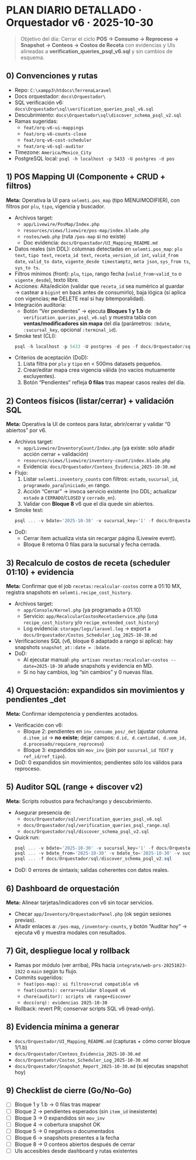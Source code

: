 # PLAN DIARIO DETALLADO · Orquestador v6 · 2025-10-30

> Objetivo del día: Cerrar el ciclo **POS → Consumo → Reproceso → Snapshot → Conteos → Costos de Receta** con evidencias y UIs alineadas a **verification_queries_psql_v6.sql** y sin cambios de esquema.

## 0) Convenciones y rutas
- Repo: `C:\xampp3\htdocs\TerrenaLaravel`
- Docs orquestador: `docs\Orquestador\`
- SQL verificación v6: `docs\Orquestador\sql\verification_queries_psql_v6.sql`
- Descubrimiento: `docs\Orquestador\sql\discover_schema_psql_v2.sql`
- Ramas sugeridas: 
  - `feat/orq-v6-ui-mappings`
  - `feat/orq-v6-counts-close`
  - `feat/orq-v6-cost-scheduler`
  - `feat/orq-v6-sql-auditor`
- Timezone: `America/Mexico_City`
- PostgreSQL local: `psql -h localhost -p 5433 -U postgres -d pos`

## 1) POS Mapping UI (Componente + CRUD + filtros)
**Meta:** Operativa la UI para `selemti.pos_map` (tipo MENU/MODIFIER), con filtros por `plu`, `tipo`, vigencia y buscador.
- Archivos target:
  - `app/Livewire/PosMap/Index.php`
  - `resources/views/livewire/pos-map/index.blade.php`
  - `routes/web.php` (ruta `/pos-map` si no existe)
  - Doc evidencia: `docs/Orquestador/UI_Mapping_README.md`
- Datos reales (sin DDL): columnas detectadas en `selemti.pos_map`: `plu text`, `tipo text`, `receta_id text`, `receta_version_id int`, `valid_from date`, `valid_to date`, `vigente_desde timestamptz`, `meta json`, `sys_from ts`, `sys_to ts`.
- Filtros mínimos (front): `plu`, `tipo`, rango fecha (`valid_from`-`valid_to` o `vigente_desde`), texto libre.
- Acciones: Alta/edición (validar que `receta_id` sea numérico al guardar → castear a `bigint` en back antes de consumirlo), baja lógica (si aplica con vigencias; **no** DELETE real si hay bitemporalidad).
- Integración auditoría:
  - Botón “Ver pendientes” → ejecuta **Bloques 1 y 1.b** de `verification_queries_psql_v6.sql` y muestra tabla con **ventas/modificadores sin mapa** del día (parámetros: `:bdate`, `:sucursal_key`, opcional `:terminal_id`).
- Smoke test (CLI):
  ```ps1
  psql -h localhost -p 5433 -U postgres -d pos -f docs/Orquestador/sql/verification_queries_psql_v6.sql
  ```
- Criterios de aceptación (DoD):
  1. Lista filtra por `plu` y `tipo` en < 500ms datasets pequeños.
  2. Crear/editar mapa crea vigencia válida (no vacíos mutuamente excluyentes).
  3. Botón “Pendientes” refleja **0 filas** tras mapear casos reales del día.

## 2) Conteos físicos (listar/cerrar) + validación SQL
**Meta:** Operativa la UI de conteos para listar, abrir/cerrar y validar “0 abiertos” por v6.
- Archivos target:
  - `app/Livewire/InventoryCount/Index.php` (ya existe: sólo añadir acción cerrar + validación)
  - `resources/views/livewire/inventory-count/index.blade.php`
  - Evidencia: `docs/Orquestador/Conteos_Evidencia_2025-10-30.md`
- Flujo:
  1. Listar `selemti.inventory_counts` con filtros: `estado`, `sucursal_id`, `programado_para`/`iniciado_en` rango.
  2. Acción “Cerrar” → invoca servicio existente (no DDL; actualizar `estado` a `CERRADO`/`CLOSED` y `cerrado_en`).
  3. Validar con **Bloque 8** v6 que el día quede sin abiertos.
- Smoke test:
  ```ps1
  psql ... -v bdate='2025-10-30' -v sucursal_key='1' -f docs/Orquestador/sql/verification_queries_psql_v6.sql
  ```
- DoD:
  - Cerrar ítem actualiza vista sin recargar página (Livewire event).
  - Bloque 8 retorna 0 filas para la sucursal y fecha cerrada.

## 3) Recalculo de costos de receta (scheduler 01:10) + evidencia
**Meta:** Confirmar que el job `recetas:recalcular-costos` corre a 01:10 MX, registra snapshots en `selemti.recipe_cost_history`.
- Archivos target:
  - `app/Console/Kernel.php` (ya programado a 01:10)
  - Servicio: `app/RecalcularCostosRecetasService.php` (usa `recipe_cost_history` y/o `recipe_extended_cost_history`)
  - Log evidencia: `storage/logs/laravel.log` → export a `docs/Orquestador/Costos_Scheduler_Log_2025-10-30.md`
- Verificaciones SQL (v6, bloque 6 adaptado a rango si aplica): hay snapshots `snapshot_at::date = :bdate`.
- DoD:
  - Al ejecutar manual: `php artisan recetas:recalcular-costos --date=2025-10-30` añade snapshots y evidencia en MD.
  - Si no hay cambios, log “sin cambios” y 0 nuevas filas.

## 4) Orquestación: expandidos sin movimientos y pendientes _det
**Meta:** Confirmar idempotencia y pendientes acotados.
- Verificación con v6:
  - Bloque 2: pendientes en `inv_consumo_pos/_det` (ajustar columna `d.item_id` → **no existe**; dejar campos: `d.id, d.cantidad, d.uom_id, d.procesado/requiere_reproceso`)
  - Bloque 3: expandidos sin `mov_inv` (join por `sucursal_id TEXT` y `ref_id/ref_tipo`).
- DoD: 0 expandidos sin movimientos; pendientes sólo los válidos para reproceso.

## 5) Auditor SQL (range + discover v2)
**Meta:** Scripts robustos para fechas/rango y descubrimiento.
- Asegurar presencia de:
  - `docs/Orquestador/sql/verification_queries_psql_v6.sql`
  - `docs/Orquestador/sql/verification_queries_psql_range.sql`
  - `docs/Orquestador/sql/discover_schema_psql_v2.sql`
- Quick run:
  ```ps1
  psql ... -v bdate='2025-10-30' -v sucursal_key='1' -f docs/Orquestador/sql/verification_queries_psql_v6.sql
  psql ... -v bdate_from='2025-10-30' -v bdate_to='2025-10-30' -v sucursal_key='1' -f docs/Orquestador/sql/verification_queries_psql_range.sql
  psql ... -f docs/Orquestador/sql/discover_schema_psql_v2.sql
  ```
- DoD: 0 errores de sintaxis; salidas coherentes con datos reales.

## 6) Dashboard de orquestación
**Meta:** Alinear tarjetas/indicadores con v6 sin tocar servicios.
- Checar `app/Inventory/OrquestadorPanel.php` (ok según sesiones previas).
- Añadir enlaces a: `/pos-map`, `/inventory-counts`, y botón “Auditar hoy” → ejecuta v6 y muestra modales con resultados.

## 7) Git, despliegue local y rollback
- Ramas por módulo (ver arriba), PRs hacia `integrate/web-prs-20251023-1922` o `main` según tu flujo.
- Commits sugeridos:
  - `feat(pos-map): ui filtros+crud compatible v6`
  - `feat(counts): cerrar+validar bloque8 v6`
  - `chore(auditor): scripts v6 range+discover`
  - `docs(orq): evidencias 2025-10-30`
- Rollback: revert PR; conservar scripts SQL v6 (read-only).

## 8) Evidencia mínima a generar
- `docs/Orquestador/UI_Mapping_README.md` (capturas + cómo correr bloque 1/1.b)
- `docs/Orquestador/Conteos_Evidencia_2025-10-30.md`
- `docs/Orquestador/Costos_Scheduler_Log_2025-10-30.md`
- `docs/Orquestador/Snapshot_Report_2025-10-30.md` (si ejecutas snapshot hoy)

## 9) Checklist de cierre (Go/No-Go)
- [ ] Bloque 1 y 1.b → 0 filas tras mapear
- [ ] Bloque 2 → pendientes esperados (sin `item_id` inexistente)
- [ ] Bloque 3 → 0 expandidos sin `mov_inv`
- [ ] Bloque 4 → cobertura snapshot OK
- [ ] Bloque 5 → 0 negativos o documentados
- [ ] Bloque 6 → snapshots presentes a la fecha
- [ ] Bloque 8 → 0 conteos abiertos después de cerrar
- [ ] UIs accesibles desde dashboard y rutas existentes
